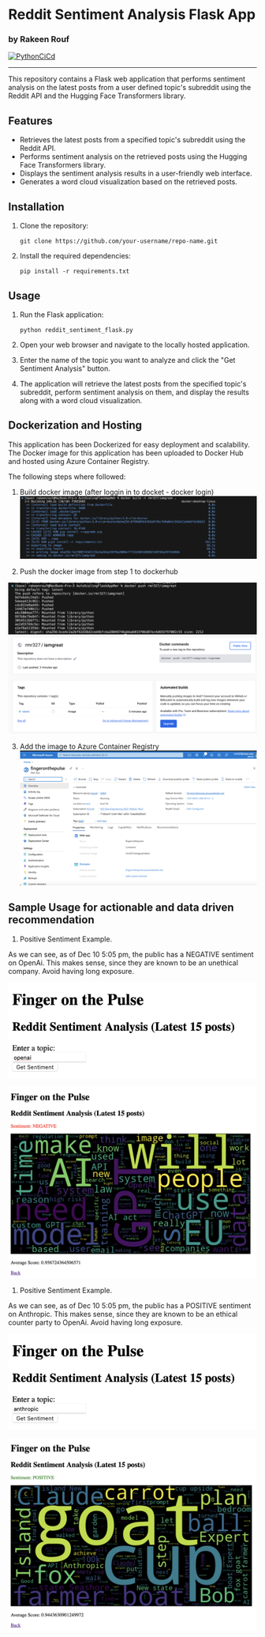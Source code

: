 # Reddit Sentiment Analysis Flask App
### by Rakeen Rouf

[![PythonCiCd](https://github.com/rmr327/cicd_python_template/actions/workflows/python_ci_cd.yml/badge.svg)](https://github.com/rmr327/cicd_python_template/actions/workflows/python_ci_cd.yml)

---
This repository contains a Flask web application that performs sentiment analysis on the latest posts from a user defined topic's subreddit using the Reddit API and the Hugging Face Transformers library.

## Features

- Retrieves the latest posts from a specified topic's subreddit using the Reddit API.
- Performs sentiment analysis on the retrieved posts using the Hugging Face Transformers library.
- Displays the sentiment analysis results in a user-friendly web interface.
- Generates a word cloud visualization based on the retrieved posts.

## Installation

1. Clone the repository:

   ```shell
   git clone https://github.com/your-username/repo-name.git
   ```

2. Install the required dependencies:

   ```shell
   pip install -r requirements.txt
   ```


## Usage

1. Run the Flask application:

   ```shell
   python reddit_sentiment_flask.py
   ```

2. Open your web browser and navigate to the locally hosted application.

3. Enter the name of the topic you want to analyze and click the "Get Sentiment Analysis" button.

4. The application will retrieve the latest posts from the specified topic's subreddit, perform sentiment analysis on them, and display the results along with a word cloud visualization.

## Dockerization and Hosting

This application has been Dockerized for easy deployment and scalability. The Docker image for this application has been uploaded to Docker Hub and hosted using Azure Container Registry.

The following steps where followed:

1. Build docker image (after loggin in to docket - docker login)
![Alt text](image-5.png)

2. Push the docker image from step 1 to dockerhub

![Alt text](image-6.png)
![Alt text](image-7.png)

3. Add the image to Azure Container Registry
![Alt text](image-8.png)

## Sample Usage for actionable and data driven recommendation

1. Positive Sentiment Example.

As we can see, as of Dec 10 5:05 pm, the public has a NEGATIVE sentiment on OpenAi. This makes sense, since they are known to be an unethical company. Avoid having long exposure.

![Alt text](image-1.png)

![Alt text](image.png)

1. Positive Sentiment Example.

As we can see, as of Dec 10 5:05 pm, the public has a POSITIVE sentiment on Anthropic. This makes sense, since they are known to be an ethical counter party to OpenAi. Avoid having long exposure.

![Alt text](image-2.png)

![Alt text](image-3.png)
